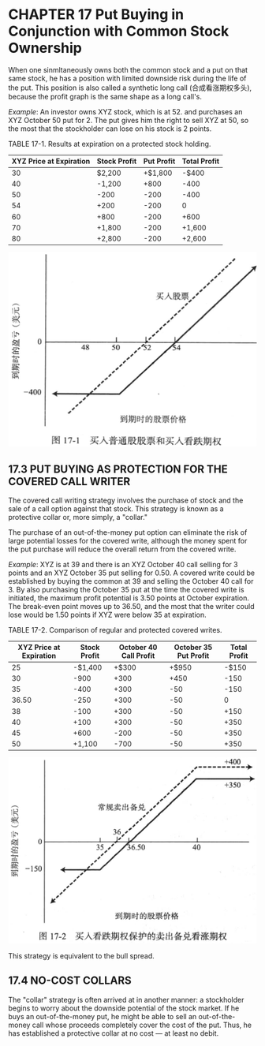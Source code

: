 # CHAPTER 17 Put Buying in Conjunction with Common Stock Ownership

When one sinmltaneously owns both the common stock and a put on that same stock, he has a position with limited downside risk during the life of the put. This position is also called a synthetic long call (合成看涨期权多头), because the profit graph is the same shape as a long call's.

*Example*: An investor owns XYZ stock, which is at 52. and purchases an XYZ October 50 put for 2. The put gives him the right to sell XYZ at 50, so the most that the stockholder can lose on his stock is 2 points.

TABLE 17-1. Results at expiration on a protected stock holding.

|XYZ Price at Expiration|Stock Profit|Put Profit|Total Profit|
|--|--|--|--|
|30|$2,200|+$1,800|-$400|
|40|-1,200|+800|-400|
|50|-200|-200|-400|
|54|+200|-200|0|
|60|+800|-200|+600|
|70|+1,800|-200|+1,600|
|80|+2,800|-200|+2,600|

![FIGURE 17-1](https://github.com/iknowledges/BlogImage/blob/main/Option/Figure-17-1.png?raw=true)

## 17.3 PUT BUYING AS PROTECTION FOR THE COVERED CALL WRITER

The covered call writing strategy involves the purchase of stock and the sale of a call option against that stock. This strategy is known as a protective collar or, more simply, a "collar."

The purchase of an out-of-the-money put option can eliminate the risk of large potential losses for the covered write, although the money spent for the put purchase will reduce the overall return from the covered write.

*Example*: XYZ is at 39 and there is an XYZ October 40 call selling for 3 points and an XYZ October 35 put selling for 0.50. A covered write could be established by buying the common at 39 and selling the October 40 call for 3. By also purchasing the October 35 put at the time the covered write is initiated, the maximum profit potential is 3.50 points at October expiration. The break-even point moves up to 36.50, and the most that the writer could lose would be 1.50 points if XYZ were below 35 at expiration.

TABLE 17-2. Comparison of regular and protected covered writes.

|XYZ Price at Expiration|Stock Profit|October 40 Call Profit|October 35 Put Profit|Total Profit|
|--|--|--|--|--|
|25|-$1,400|+$300|+$950|-$150
|30|-900|+300|+450|-150|
|35|-400|+300|-50|-150|
|36.50|-250|+300|-50|0|
|38|-100|+300|-50|+150|
|40|+100|+300|-50|+350|
|45|+600|-200|-50|+350|
|50|+1,100|-700|-50|+350|

![FIGURE 17-2](https://github.com/iknowledges/BlogImage/blob/main/Option/Figure-17-2.png?raw=true)

This strategy is equivalent to the bull spread.

## 17.4 NO-COST COLLARS

The "collar" strategy is often arrived at in another manner: a stockholder begins to worry about the downside potential of the stock market. If he buys an out-of-the-money put, he might be able to sell an out-of-the-money call whose proceeds completely cover the cost of the put. Thus, he has established a protective collar at no cost — at least no debit.
